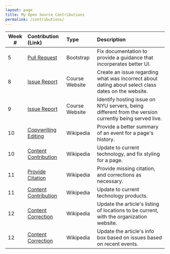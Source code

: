 ```yaml
---
layout: page
title: My Open Source Contributions
permalink: /contributions/
---
```


<!-- 
Type of the contribution should be "Wikipedia edit", "OpenStreet Map feature", "Documentation", "Course website", "Blog", 
"Browse Add-on", etc. 

The descriptioin should include a brief summary of what you did. 

Replace the first row with your contribution. 

--> 





| Week #       | Contribution (Link)  | Type  | Description | 
|---|:---|:---|:---| 
|  5   |  [Pull Request](https://github.com/twbs/bootstrap/pull/28406)   |  Bootstrap  |    Fix documentation to provide a guidance that incorperates better UI.   |
|  8   |  [Issue Report](https://github.com/joannakl/ossd_s19/issues/9)   |  Course Website   |  Create an issue regarding what was incorrect about dating about select class dates on the website.    |
|  9   |  [Issue Report](https://github.com/joannakl/ossd_s19/issues/14)   |  Course Website   |  Identify hosting issue on NYU servers, being different from the version currently being served live.    |
|  10   |  [Copywriting Editing](https://en.wikipedia.org/w/index.php?title=Newegg&oldid=893512219)   |  Wikipedia   |  Provide a better summary of an event for a page's history.    |
|  10   |  [Content Contribution](https://en.wikipedia.org/w/index.php?title=TSMC&oldid=893516723)   |  Wikipedia   |  Update to current technology, and fix styling for a page.    |
|  11   |  [Provide Citation](https://en.wikipedia.org/w/index.php?title=Whiskey_Lake_(microarchitecture)&oldid=894468653)   |  Wikipedia   |  Provide missing citation, and corrections as necessary.    |
|  11   |  [Content Contribution](https://en.wikipedia.org/w/index.php?title=Qualcomm_Snapdragon&oldid=894473834)   |  Wikipedia   |  Update to current technology products.    |
|  12   |  [Content Correction](https://en.wikipedia.org/w/index.php?title=Courant_Institute_of_Mathematical_Sciences&oldid=895627987)   |  Wikipedia   |  Update the article's listing of locations to be current, with the organization website.   |
|  12   |  [Content Correction](https://en.wikipedia.org/w/index.php?title=Fairchild_Semiconductor&oldid=895629856)   |  Wikipedia   |  Update the article's info box based on issues based on recent events.    |